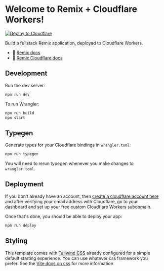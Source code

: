 # Welcome to Remix + Cloudflare Workers!

[![Deploy to Cloudflare](https://deploy.workers.cloudflare.com/button)](https://deploy.workers.cloudflare.com/?url=https://github.com/cloudflare/templates/tree/main/aged-pine-bd92)

<!-- dash-content-start -->

Build a fullstack Remix application, deployed to Cloudflare Workers.

- 📖 [Remix docs](https://remix.run/docs)
- 📖 [Remix Cloudflare docs](https://remix.run/guides/vite#cloudflare)

<!-- dash-content-end -->

## Development

Run the dev server:

```sh
npm run dev
```

To run Wrangler:

```sh
npm run build
npm start
```

## Typegen

Generate types for your Cloudflare bindings in `wrangler.toml`:

```sh
npm run typegen
```

You will need to rerun typegen whenever you make changes to `wrangler.toml`.

## Deployment

If you don't already have an account, then [create a cloudflare account here](https://dash.cloudflare.com/sign-up) and after verifying your email address with Cloudflare, go to your dashboard and set up your free custom Cloudflare Workers subdomain.

Once that's done, you should be able to deploy your app:

```sh
npm run deploy
```

## Styling

This template comes with [Tailwind CSS](https://tailwindcss.com/) already configured for a simple default starting experience. You can use whatever css framework you prefer. See the [Vite docs on css](https://vitejs.dev/guide/features.html#css) for more information.
